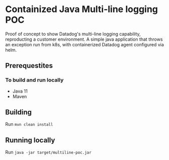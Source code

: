 # Containized Java Multi-line logging POC

Proof of concept to show Datadog's multi-line logging capability, reproducting
a customer environment. A simple java application that throws an exception run
from k8s, with containerized Datadog agent configured via helm.

## Prerequestites

### To build and run locally

- Java 11
- Maven

## Building

Run `mvn clean install`

## Running locally

Run `java -jar target/multiline-poc.jar`
